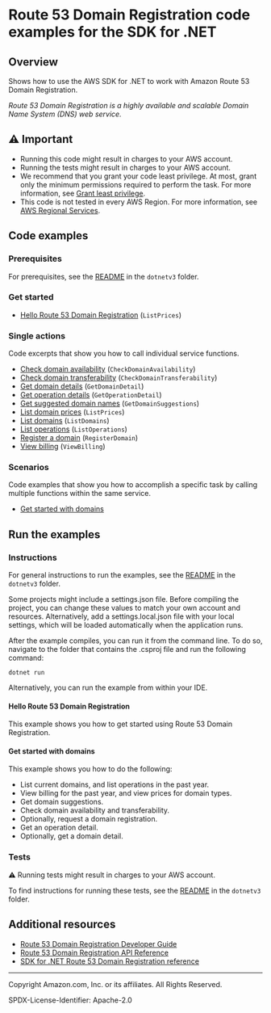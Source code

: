 <!--Generated by WRITEME on 2023-04-25 16:10:05.684593 (UTC)-->
# Route 53 Domain Registration code examples for the SDK for .NET

## Overview

Shows how to use the AWS SDK for .NET to work with Amazon Route 53 Domain Registration.

<!--custom.overview.start-->
<!--custom.overview.end-->

*Route 53 Domain Registration is a highly available and scalable Domain Name System (DNS) web service.*

## ⚠ Important

* Running this code might result in charges to your AWS account.
* Running the tests might result in charges to your AWS account.
* We recommend that you grant your code least privilege. At most, grant only the minimum permissions required to perform the task. For more information, see [Grant least privilege](https://docs.aws.amazon.com/IAM/latest/UserGuide/best-practices.html#grant-least-privilege).
* This code is not tested in every AWS Region. For more information, see [AWS Regional Services](https://aws.amazon.com/about-aws/global-infrastructure/regional-product-services).

<!--custom.important.start-->
<!--custom.important.end-->

## Code examples

### Prerequisites

For prerequisites, see the [README](../README.md#Prerequisites) in the `dotnetv3` folder.


<!--custom.prerequisites.start-->
<!--custom.prerequisites.end-->


### Get started

* [Hello Route 53 Domain Registration](Actions/HelloRoute53.cs#L11) (`ListPrices`)

### Single actions

Code excerpts that show you how to call individual service functions.

* [Check domain availability](Actions/Route53Wrapper.cs#L42) (`CheckDomainAvailability`)
* [Check domain transferability](Actions/Route53Wrapper.cs#L61) (`CheckDomainTransferability`)
* [Get domain details](Actions/Route53Wrapper.cs#L249) (`GetDomainDetail`)
* [Get operation details](Actions/Route53Wrapper.cs#L103) (`GetOperationDetail`)
* [Get suggested domain names](Actions/Route53Wrapper.cs#L80) (`GetDomainSuggestions`)
* [List domain prices](Actions/Route53Wrapper.cs#L22) (`ListPrices`)
* [List domains](Actions/Route53Wrapper.cs#L204) (`ListDomains`)
* [List operations](Actions/Route53Wrapper.cs#L225) (`ListOperations`)
* [Register a domain](Actions/Route53Wrapper.cs#L138) (`RegisterDomain`)
* [View billing](Actions/Route53Wrapper.cs#L177) (`ViewBilling`)

### Scenarios

Code examples that show you how to accomplish a specific task by calling multiple
functions within the same service.

* [Get started with domains](Scenarios/Route53DomainScenario.cs) 

## Run the examples

### Instructions


For general instructions to run the examples, see the [README](../README.md#building-and-running-the-code-examples) in the `dotnetv3` folder.

Some projects might include a settings.json file. Before compiling the project,
you can change these values to match your own account and resources. Alternatively, add a settings.local.json file with
your local settings, which will be loaded automatically when the application runs.

After the example compiles, you can run it from the command line. To do so, navigate to
the folder that contains the .csproj file and run the following command:

```
dotnet run
```
Alternatively, you can run the example from within your IDE.


<!--custom.instructions.start-->
<!--custom.instructions.end-->

#### Hello Route 53 Domain Registration

This example shows you how to get started using Route 53 Domain Registration.



#### Get started with domains

This example shows you how to do the following:

* List current domains, and list operations in the past year.
* View billing for the past year, and view prices for domain types.
* Get domain suggestions.
* Check domain availability and transferability.
* Optionally, request a domain registration.
* Get an operation detail.
* Optionally, get a domain detail.

<!--custom.scenario_prereqs.route-53_Scenario_GetStartedRoute53Domains.start-->
<!--custom.scenario_prereqs.route-53_Scenario_GetStartedRoute53Domains.end-->


<!--custom.scenarios.route-53_Scenario_GetStartedRoute53Domains.start-->
<!--custom.scenarios.route-53_Scenario_GetStartedRoute53Domains.end-->

### Tests

⚠ Running tests might result in charges to your AWS account.


To find instructions for running these tests, see the [README](../README.md#Tests)
in the `dotnetv3` folder.



<!--custom.tests.start-->
<!--custom.tests.end-->

## Additional resources

* [Route 53 Domain Registration Developer Guide](https://docs.aws.amazon.com/Route53/latest/DeveloperGuide/Welcome.html)
* [Route 53 Domain Registration API Reference](https://docs.aws.amazon.com/Route53/latest/APIReference/API_Operations_Amazon_Route_53_Domains.html)
* [SDK for .NET Route 53 Domain Registration reference](https://docs.aws.amazon.com/sdkfornet/v3/apidocs/items/Route53Domains/NRoute53Domains.html)

<!--custom.resources.start-->
<!--custom.resources.end-->

---

Copyright Amazon.com, Inc. or its affiliates. All Rights Reserved.

SPDX-License-Identifier: Apache-2.0